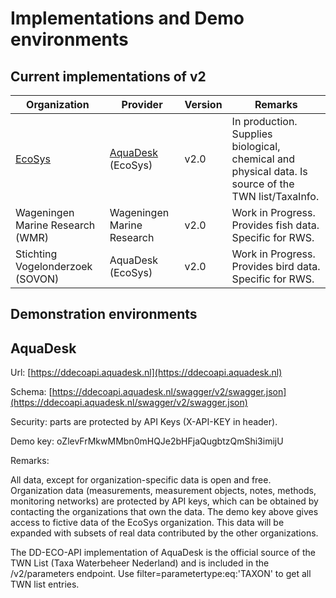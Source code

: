 # Implementations and Demo environments

## Current implementations of v2

| Organization | Provider | Version | Remarks |
|--------------|----------|---------|---------|
| [EcoSys](www.ecosys.nl) | [AquaDesk](#AquaDesk) (EcoSys) | v2.0 | In production. Supplies biological, chemical and physical data. Is source of the TWN list/TaxaInfo. |
| Wageningen Marine Research (WMR) | Wageningen Marine Research | v2.0 | Work in Progress. Provides fish data. Specific for RWS. |
| Stichting Vogelonderzoek (SOVON) | AquaDesk (EcoSys) | v2.0 | Work in Progress. Provides bird data. Specific for RWS. |

## Demonstration environments

## AquaDesk

Url: [https://ddecoapi.aquadesk.nl](https://ddecoapi.aquadesk.nl)

Schema: [https://ddecoapi.aquadesk.nl/swagger/v2/swagger.json](https://ddecoapi.aquadesk.nl/swagger/v2/swagger.json)

Security: parts are protected by API Keys (X-API-KEY in header).

Demo key: oZlevFrMkwMMbn0mHQJe2bHFjaQugbtzQmShi3imijU

Remarks:

All data, except for organization-specific data is open and free.
Organization data (measurements, measurement objects, notes, methods, monitoring networks) are protected by API keys, which can be obtained by contacting the organizations that own the data.
The demo key above gives access to fictive data of the EcoSys organization. This data will be expanded with subsets of real data contributed by the other organizations.

The DD-ECO-API implementation of AquaDesk is the official source of the TWN List (Taxa Waterbeheer Nederland) and is included in the /v2/parameters endpoint. Use filter=parametertype:eq:'TAXON' to get all TWN list entries.
